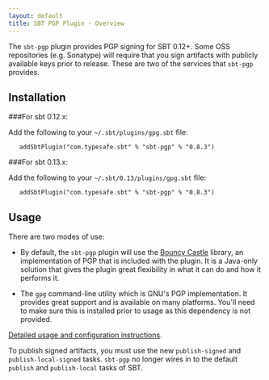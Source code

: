 ```yaml
---
layout: default
title: SBT PGP Plugin - Overview
---
```


The `sbt-pgp` plugin provides PGP signing for SBT 0.12+.  Some OSS repositories (e.g. Sonatype) will require that you sign artifacts with publicly available keys prior to release.  These are two of the services that `sbt-pgp` provides.

## Installation ##

###For sbt 0.12.x:

Add the following to your `~/.sbt/plugins/gpg.sbt` file:
   
```
   addSbtPlugin("com.typesafe.sbt" % "sbt-pgp" % "0.8.3")
```


###For sbt 0.13.x:


Add the following to your `~/.sbt/0.13/plugins/gpg.sbt` file:
   
```
   addSbtPlugin("com.typesafe.sbt" % "sbt-pgp" % "0.8.3")
```


## Usage

There are two modes of use:

* By default, the `sbt-pgp` plugin will use the [Bouncy Castle](http://www.bouncycastle.org/) library, an implementation of PGP that is included with the plugin.  It is a Java-only solution that gives the plugin great flexibility in what it can do and how it performs it.

* The `gpg` command-line utility which is GNU's PGP implementation.  It provides great support and is available on many platforms.  You'll need to make sure this is installed prior to usage as this dependency is not provided.

[Detailed usage and configuration instructions](usage.html).

To publish signed artifacts, you must use the new `publish-signed` and `publish-local-signed` tasks.  `sbt-pgp` no longer wires in to the default `publish` and `publish-local` tasks of SBT.

